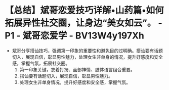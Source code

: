 # 【总结】斌哥恋爱技巧详解•山药篇•如何拓展异性社交圈，让身边“美女如云”。 - P1 - 斌哥恋爱学 - BV13W4y197Xh

-   斌哥分享搭讪技巧，强调第一印象的重要性和避免目的过明确。搭讪要有话题切入，展现自信，彰显男性魅力，处理女生非单身的情况，提升好感度和安全感，掌握气氛，拓展社交圈。
    1.  第一印象关键，衣着打扮、面部神情、肢体语言组合重要。
    2.  搭讪要有话题切入，展现自信，彰显男性魅力。
    3.  处理女生非单身情况，提升好感度和安全感，掌握气氛。